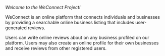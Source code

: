 *Welcome to the WeConnect Project!*

WeConnect is an online platform that connects individuals and businesses by providing a searchable online business listing that includes user-generated reviews.

Users can write online reviews about on any business profiled on our platform. Users may also create an online profile for their own businesses and receive reviews from other registered users.

